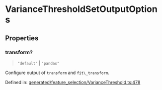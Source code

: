 # VarianceThresholdSetOutputOptions

## Properties

### transform?

> `"default"` \| `"pandas"`

Configure output of `transform` and `fit\_transform`.

Defined in:  [generated/feature\_selection/VarianceThreshold.ts:478](https://github.com/transitive-bullshit/scikit-learn-ts/blob/b59c1ff/packages/sklearn/src/generated/feature_selection/VarianceThreshold.ts#L478)

